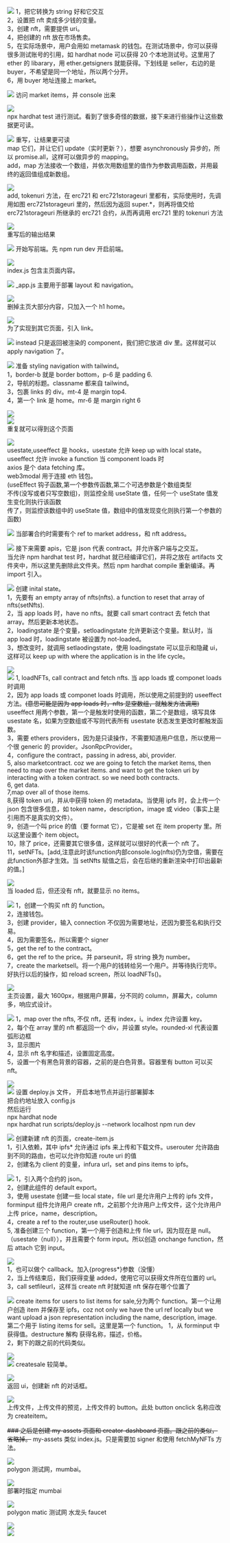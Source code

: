 ![](./img/2022-02-09-10-13-04.png)
1，把它转换为 string 好和它交互  
2，设置把 nft 卖成多少钱的变量。  
3，创建 nft，需要提供 uri。  
4，把创建的 nft 放在市场售卖。  
5，在实际场景中，用户会用如 metamask 的钱包。在测试场景中，你可以获得很多测试账号的引用，如 hardhat node 可以获得 20 个本地测试号。这里用了 ether 的 libarary，用 ether.getsigners 就能获得。下划线是 seller，右边的是 buyer，不希望是同一个地址，所以两个分开。  
6，用 buyer 地址连接上 market。

![](./img/2022-02-09-10-27-11.png)
访问 market items，并 console 出来

![](./img/2022-02-09-10-28-44.png)  
npx hardhat test 进行测试。看到了很多奇怪的数据，接下来进行些操作让这些数据更可读。

![](./img/2022-02-09-10-33-10.png)
重写，让结果更可读  
map 它们，并让它们 update（实时更新？），想要 asynchronously 异步的，所以 promise.all，这样可以做异步的 mapping。  
add，map 方法接收一个数组，并依次用数组里的值作为参数调用函数，并用最终的返回值组成新数组。

![](./img/2022-02-19-10-20-50.png)  
add, tokenuri 方法，在 erc721 和 erc721storageuri 里都有，实际使用时，先调用如图 erc721storageuri 里的，然后因为返回 super.\*，则再将值交给 erc721storageuri 所继承的 erc721 合约，从而再调用 erc721 里的 tokenuri 方法

![](./img/2022-02-09-10-40-13.png)  
重写后的输出结果

![](./img/2022-02-09-10-42-30.png)
开始写前端。先 npm run dev 开启前端。

![](./img/2022-02-09-10-43-25.png)  
index.js 包含主页面内容。

![](./img/2022-02-09-10-44-27.png)
\_app.js 主要用于部署 layout 和 navigation。

![](./img/2022-02-09-10-45-06.png)  
删掉主页大部分内容，只加入一个 h1 home。

![](./img/2022-02-09-10-48-03.png)  
为了实现到其它页面，引入 link。

![](./img/2022-02-09-10-52-15.png)
instead 只是返回被渲染的 component，我们把它放进 div 里。这样就可以 apply navigation 了。

![](./img/2022-02-09-11-07-49.png)
准备 styling navigation with tailwind。  
1，border-b 就是 border bottom，p-6 是 padding 6.  
2，导航的标题。classname 都来自 tailwind。  
3，包裹 links 的 div。mt-4 是 margin top4.  
4，第一个 link 是 home。mr-6 是 margin right 6

![](./img/2022-02-09-11-08-38.png)  
![](./img/2022-02-09-11-09-41.png)  
重复就可以得到这个页面

![](./img/2022-02-09-11-11-33.png)  
usestate,useeffect 是 hooks，usestate 允许 keep up with local state。useeffect 允许 invoke a function 当 component loads 时  
axios 是个 data fetching 库。  
web3modal 用于连接 eth 钱包。  
(useEffect 钩子函数,第一个参数传函数,第二个可选参数是个数组类型  
不传(没写或者只写空数组)，则监控全局 useState 值，任何一个 useState 值发生变化则执行该函数  
传了，则监控该数组中的 useState 值，数组中的值发现变化则执行第一个参数的函数)

![](./img/2022-02-09-11-25-30.png)
当部署合约时需要有个 ref to market address，和 nft address。

![](./img/2022-02-09-11-31-14.png)
接下来需要 apis，它是 json 代表 contract。并允许客户端与之交互。  
当允许 npm hardhat test 时，hardhat 就已经编译它们，并将之放在 artifacts 文件夹中，所以这里先删除此文件夹。然后 npm hardhat compile 重新编译。再 import 引入。

![](./img/2022-02-09-11-46-36.png)
创建 inital state。  
1，先要有 an empty array of nfts(nfts). a function to reset that array of nfts(setNfts).  
2，当 app loads 时，have no nfts。就要 call smart contract 去 fetch that array。然后更新本地状态。  
2，loadingstate 是个变量，setloadingstate 允许更新这个变量。默认时，当 app load 时，loadingstate 被设置为 not-loaded。  
3，想改变时，就调用 setlaodingstate，使用 loadingstate 可以显示和隐藏 ui，这样可以 keep up with where the application is in the life cycle。

![](./img/2022-02-09-15-01-52.png)  
![](./img/2022-02-09-15-14-39.png)
1, loadNFTs, call contract and fetch nfts. 当 app loads 或 componet loads 时调用  
2，因为 app loads 或 componet loads 时调用，所以使用之前提到的 useeffect 方法。~~(意思可能是因为 app loads 时，nfts 是空数组，就触发方法调用)~~ useeffect 用两个参数，第一个是触发时使用的函数，第二个是数组，填写具体 usestate 名，如果为空数组或不写则代表所有 usestate 状态发生更改时都触发函数。  
3，需要 ethers providers，因为是只读操作，不需要知道用户信息，所以使用一个很 generic 的 provider。JsonRpcProvider。  
4，configure the contract，passing in adress, abi, provider.  
5, also marketcontract. coz we are going to fetch the market items, then need to map over the market items. and want to get the token uri by interacting with a token contract. so we need both contracts.  
6, get data.  
7,map over all of those items.  
8,获得 token uri，并从中获得 token 的 metadata。当使用 ipfs 时，会上传一个 json 包含很多信息，如 token name，description，image 或 video（事实上是引用而不是真实的文件）。  
9，创造一个叫 price 的值（要 format 它），它是被 set 在 item property 里。所以这里设置个 item object。  
10，除了 price，还需要其它很多值，这样就可以很好的代表一个 nft 了。  
11，setNFTs。[add,注意此时该function内部console.log(nfts)仍为空值，需要在此function外部才生效。当 setNfts 赋值之后，会在后继的重新渲染中打印出最新的值。]

![](./img/2022-02-09-15-17-45.png)  
当 loaded 后，但还没有 nft，就要显示 no items。

![](./img/2022-02-09-15-44-07.png)
1，创建一个购买 nft 的 function。  
2，连接钱包。  
3，创建 provider，输入 connection 不仅因为需要地址，还因为要签名和执行交易。  
4，因为需要签名，所以需要个 signer  
5，get the ref to the contract。  
6，get the ref to the price。并 parseunit，将 string 换为 number。  
7，create the marketsell。将一个用户的钱转给另一个用户。并等待执行完毕。好执行以后的操作，如 reload screen，所以 loadNFTs()。

![](./img/2022-02-09-15-52-46.png)  
主页设置，最大 1600px，根据用户屏幕，分不同的 column，屏幕大，column 多，响应式设计。

![](./img/2022-02-09-16-19-02.png)
1，map over the nfts, 不仅 nft，还有 index，i。index 允许设置 key。  
2，每个在 array 里的 nft 都返回一个 div，并设置 style。rounded-xl 代表设置弧形边框  
3，显示图片  
4，显示 nft 名字和描述，设置固定高度。  
5，设置一个有黑色背景的容器，之前的是白色背景。容器里有 button 可以买 nft。

![](./img/2022-02-09-16-34-51.png)  
![](./img/2022-02-09-16-38-53.png)
设置 deploy.js 文件，
开启本地节点并运行部署脚本  
把合约地址放入 config.js  
然后运行  
npx hardhat node  
npx hardhat run scripts/deploy.js --network localhost
npm run dev

![](./img/2022-02-09-16-48-55.png)
创建新建 nft 的页面，create-item.js  
1，引入依赖，其中 ipfs\* 允许通过 ipfs 来上传和下载文件。userouter 允许路由到不同的路由，也可以允许你知道 route uri 的值  
2，创建名为 client 的变量，infura url，set and pins items to ipfs。

![](./img/2022-02-09-17-32-16.png)
1，引入两个合约的 json。  
2，创建此组件的 default export。  
3，使用 usestate 创建一些 local state，file url 是允许用户上传的 ipfs 文件，forminput 组件允许用户 create nft，之前那个允许用户上传文件，这个允许用户上传 price，name，description。  
4，create a ref to the router,use useRouter() hook.  
5, 准备创建三个 function，第一个用于创造和上传 file url，因为现在是 null。 （usestate（null）），并且需要个 form input。所以创造 onchange function，然后 attach 它到 input。

![](./img/2022-02-09-17-33-20.png)  
1，也可以做个 callback。加入{progress\*}参数（没懂）  
2，当上传结束后，我们获得变量 added，使用它可以获得文件所在位置的 url。  
3，call setfileurl，这样当 create nft 时就知道 nft 保存在哪个位置了

![](./img/2022-02-10-09-08-50.png)
create items for users to list items for sale,分为两个 function。第一个让用户创造 item 并保存至 ipfs，coz not only we have the url ref locally but we want upload a json representation including the name, description, image. 第二个用于 listing items for sell。这里是第一个 function。
1，从 forminput 中获得值。destructure 解构 获得名称，描述，价格。  
2，剩下的跟之前的代码类似。

![](./img/2022-02-10-09-13-29.png)  
![](./img/2022-02-10-10-01-16.png)
createsale 较简单。

![](./img/2022-02-10-10-09-27.png)  
返回 ui，创建新 nft 的对话框。

![](./img/2022-02-10-10-11-26.png)  
上传文件，上传文件的预览，上传文件的 button。此处 button onclick 名称应改为 createitem。

~~### 之后是创建 my-assets 页面和 creator-dashboard 页面。跟之前的类似，省略掉。~~
my-assets 类似 index.js。只是需要加 signer 和使用 fetchMyNFTs 方法。

![](./img/2022-02-10-10-26-46.png)  
polygon 测试网，mumbai。

![](./img/2022-02-10-10-28-56.png)  
部署时指定 mumbai

![](./img/2022-02-10-10-29-35.png)  
polygon matic 测试网 水龙头 faucet

![](./img/2022-02-10-10-33-19.png)  
![](./img/2022-02-10-10-33-55.png)
